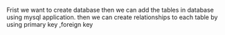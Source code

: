 Frist we want to create database then we can add the tables in database using mysql application.
then we can create relationships to each table by using primary key ,foreign key
